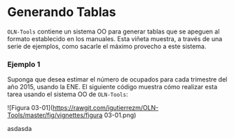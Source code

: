 Generando Tablas
================

``OLN-Tools`` contiene un sistema OO para generar tablas que se apeguen al formato establecido en los manuales. Esta viñeta muestra, a través de una serie de ejemplos, como sacarle el máximo provecho a este sistema.

### Ejemplo 1

Suponga que desea estimar el número de ocupados para cada trimestre del año 2015, usando la ENE. El siguiente código muestra cómo realizar esta tarea usando el sistema OO de ``OLN-Tools``:

![Figura 03-01](https://rawgit.com/igutierrezm/OLN-Tools/master/fig/vignettes/figura 03-01.png)

asdasda
